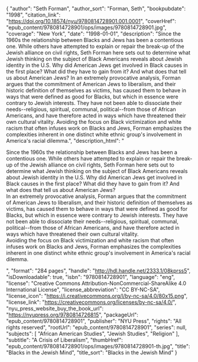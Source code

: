 {
  "author": "Seth Forman",
  "author_sort": "Forman, Seth",
  "bookpubdate": "1998",
  "citation_link": "https://doi.org/10.18574/nyu/9780814728901.001.0001",
  "coverHref": "epub_content/9780814728901/ops/images/9780814728901.jpg",
  "coverage": "New York",
  "date": "1998-01-01",
  "description": "Since the 1960s the relationship between Blacks and Jews has been a contentious one. While others have attempted to explain or repair the break-up of the Jewish alliance on civil rights, Seth Forman here sets out to determine what Jewish thinking on the subject of Black Americans reveals about Jewish identity in the U.S.  Why did American Jews get involved in Black causes in the first place? What did they have to gain from it? And what does that tell us about American Jews? In an extremely provocative analysis, Forman argues that the commitment of American Jews to liberalism, and their historic definition of themselves as victims, has caused them to behave in ways that were defined as good for Blacks, but which in essence were contrary to Jewish interests.  They have not been able to dissociate their needs--religious, spiritual, communal, political--from those of African Americans, and have therefore acted in ways which have threatened their own cultural vitality. Avoiding the focus on Black victimization and white racism that often infuses work on Blacks and Jews, Forman emphasizes the complexities inherent in one distinct white ethnic group's involvement in America's racial dilemma.",
  "description_html": "<p>Since the 1960s the relationship between Blacks and Jews has been a contentious one. While others have attempted to explain or repair the break-up of the Jewish alliance on civil rights, Seth Forman here sets out to determine what Jewish thinking on the subject of Black Americans reveals about Jewish identity in the U.S.  Why did American Jews get involved in Black causes in the first place? What did they have to gain from it? And what does that tell us about American Jews?<br> In an extremely provocative analysis, Forman argues that the commitment of American Jews to liberalism, and their historic definition of themselves as victims, has caused them to behave in ways that were defined as good for Blacks, but which in essence were contrary to Jewish interests.  They have not been able to dissociate their needs--religious, spiritual, communal, political--from those of African Americans, and have therefore acted in ways which have threatened their own cultural vitality.<br> Avoiding the focus on Black victimization and white racism that often infuses work on Blacks and Jews, Forman emphasizes the complexities inherent in one distinct white ethnic group's involvement in America's racial dilemma.</p>",
  "format": "284 pages",
  "handle": "http://hdl.handle.net/2333.1/08kprss5",
  "isDownloadable": true,
  "isbn": "9780814728901",
  "language": "eng",
  "license": "Creative Commons Attribution-NonCommercial-ShareAlike 4.0 International License",
  "license_abbreviation": "CC BY-NC-SA",
  "license_icon": "https://i.creativecommons.org/l/by-nc-sa/4.0/80x15.png",
  "license_link": "https://creativecommons.org/licenses/by-nc-sa/4.0/",
  "nyu_press_website_buy_the_book_url": "https://nyupress.org/9780814726815",
  "packageUrl": "epub_content/9780814728901",
  "publisher": "NYU Press",
  "rights": "All rights reserved",
  "rootUrl": "epub_content/9780814728901",
  "series": null,
  "subjects": [
    "African American Studies",
    "Jewish Studies",
    "Religion"
  ],
  "subtitle": "A Crisis of Liberalism",
  "thumbHref": "epub_content/9780814728901/ops/images/9780814728901-th.jpg",
  "title": "Blacks in the Jewish Mind",
  "title_sort": "Blacks in the Jewish Mind"
}
